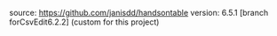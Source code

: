 source: https://github.com/janisdd/handsontable
version: 6.5.1 [branch forCsvEdit6.2.2] (custom for this project)

